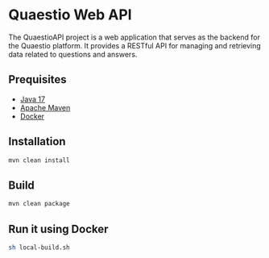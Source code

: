 # Quaestio Web API

The QuaestioAPI project is a web application that serves as the backend for the Quaestio platform. It provides a RESTful API for managing and retrieving data related to questions and answers.

## Prequisites

- [Java 17](https://www.java.com/en/download/help/download_options.html)
- [Apache Maven](https://maven.apache.org/install.html)
- [Docker](https://docs.docker.com/engine/install/)

## Installation

```bash
mvn clean install
```

## Build

```bash
mvn clean package
```

## Run it using Docker

```sh
sh local-build.sh
```
